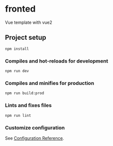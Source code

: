 # fronted

Vue template with vue2

## Project setup

```
npm install
```

### Compiles and hot-reloads for development

```
npm run dev
```

### Compiles and minifies for production

```
npm run build:prod
```

### Lints and fixes files

```
npm run lint
```

### Customize configuration

See [Configuration Reference](https://cli.vuejs.org/config/).
